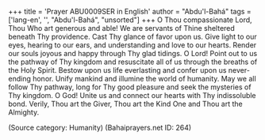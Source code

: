 +++
title = 'Prayer ABU0009SER in English'
author = "Abdu'l-Bahá"
tags = ['lang-en', '', "Abdu'l-Bahá", "unsorted"]
+++
O Thou compassionate Lord, Thou Who art generous and able!  We are servants of Thine sheltered beneath Thy providence.  Cast Thy glance of favor upon us.  Give light to our eyes, hearing to our ears, and understanding and love to our hearts.  Render our souls joyous and happy through Thy glad tidings.  O Lord!  Point out to us the pathway of Thy kingdom and resuscitate all of us through the breaths of the Holy Spirit.  Bestow upon us life everlasting and confer upon us never-ending honor.  Unify mankind and illumine the world of humanity.
May we all follow Thy pathway, long for Thy good pleasure and seek the mysteries of Thy kingdom.  O God!  Unite us and connect our hearts with Thy indissoluble bond.  Verily, Thou art the Giver, Thou art the Kind One and Thou art the Almighty.

(Source category: Humanity)
(Bahaiprayers.net ID: 264)
